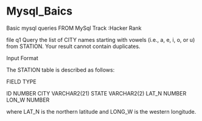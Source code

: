 # Mysql_Baics
Basic mysql queries FROM MySql Track :Hacker Rank

file q1
Query the list of CITY names starting with vowels (i.e., a, e, i, o, or u) from STATION. Your result cannot contain duplicates.

Input Format

The STATION table is described as follows:

FIELD     TYPE

ID        NUMBER
CITY      VARCHAR2(21)
STATE     VARCHAR2(2)
LAT_N     NUMBER
LON_W     NUMBER

where LAT_N is the northern latitude and LONG_W is the western longitude.
